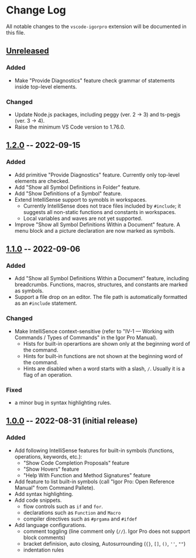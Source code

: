 # Change Log

All notable changes to the `vscode-igorpro` extension will be documented in this file.

## [Unreleased]

### Added

- Make "Provide Diagnostics" feature check grammar of statements inside top-level elements.

### Changed

- Update Node.js packages, including peggy (ver. 2 -> 3) and ts-pegjs (ver. 3 -> 4).
- Raise the minimum VS Code version to 1.76.0.

## [1.2.0] -- 2022-09-15

### Added

- Add primitive "Provide Diagnostics" feature. Currently only top-level elements are checked.
- Add "Show all Symbol Definitions in Folder" feature.
- Add "Show Definitions of a Symbol" feature.
- Extend IntelliSense support to symobls in workspaces.
  - Currently IntelliSense does not trace files included by `#include`; it suggests all non-static functions and constants in workspaces.
  - Local variables and waves are not yet supported.
- Improve "Show all Symbol Definitions Within a Document" feature. A menu block and a picture declaration are now marked as symbols.
  
## [1.1.0] -- 2022-09-06

### Added

- Add "Show all Symbol Definitions Within a Document" feature, including breadcrumbs. Functions, macros, structures, and constants are marked as symbols.
- Support a file drop on an editor. The file path is automatically formatted as an `#include` statement.

### Changed

- Make IntelliSence context-sensitive (refer to "IV-1 — Working with Commands / Types of Commands" in the Igor Pro Manual).
  - Hists for built-in operartions are shown only at the beginning word of the command.
  - Hints for built-in functions are not shown at the beginning word of the command.
  - Hints are disabled when a word starts with a slash, `/`. Usually it is a flag of an operation.

### Fixed

- a minor bug in syntax highlighting rules.

## [1.0.0] -- 2022-08-31 (initial release)

### Added

- Add following IntelliSense features for built-in symbols (functions, operations, keywords, etc.):
  - "Show Code Completion Proposals" feature
  - "Show Hovers" feature
  - "Help With Function and Method Signatures" feature
- Add feature to list built-in symbols (call "Igor Pro: Open Reference Manual" from Command Pallete).
- Add syntax highlighting.
- Add code snippets.
  - flow controls such as `if` and `for`.
  - declarations such as `Function` and `Macro`
  - compiler directives such as `#prgama` and `#ifdef`
- Add language configurations.
  - comment toggling (line comment only (`//`). Igor Pro does not support block comments)
  - bracket definision, auto closing, Autosurrounding (`{}`, `[]`, `()`, `''`, `""`)
  - indentation rules

[Unreleased]: https://github.com/fujidana/vscode-igorpro/compare/v1.2.0...HEAD
[1.2.0]: https://github.com/fujidana/vscode-igorpro/compare/v1.1.0...v1.2.0
[1.1.0]: https://github.com/fujidana/vscode-igorpro/compare/v1.0.0...v1.1.0
[1.0.0]: https://github.com/fujidana/vscode-igorpro/releases/tag/v1.0.0
